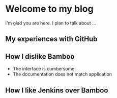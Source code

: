 # Welcome to my blog

I'm glad you are here. I plan to talk about ...

## My experiences with GitHub
## How I dislike Bamboo
- The interface is cumbersome
- The documentation does not match application
## How I like Jenkins over Bamboo

